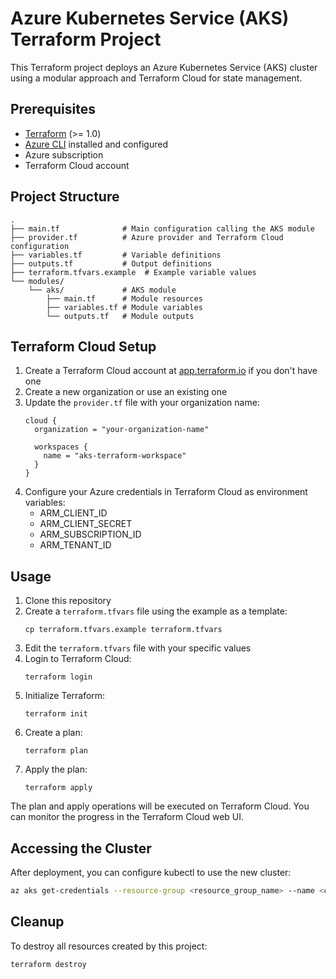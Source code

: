 # Azure Kubernetes Service (AKS) Terraform Project

This Terraform project deploys an Azure Kubernetes Service (AKS) cluster using a modular approach and Terraform Cloud for state management.

## Prerequisites

- [Terraform](https://www.terraform.io/downloads.html) (>= 1.0)
- [Azure CLI](https://docs.microsoft.com/en-us/cli/azure/install-azure-cli) installed and configured
- Azure subscription
- Terraform Cloud account

## Project Structure

```
.
├── main.tf              # Main configuration calling the AKS module
├── provider.tf          # Azure provider and Terraform Cloud configuration
├── variables.tf         # Variable definitions
├── outputs.tf           # Output definitions
├── terraform.tfvars.example  # Example variable values
└── modules/
    └── aks/             # AKS module
        ├── main.tf      # Module resources
        ├── variables.tf # Module variables
        └── outputs.tf   # Module outputs
```

## Terraform Cloud Setup

1. Create a Terraform Cloud account at [app.terraform.io](https://app.terraform.io/) if you don't have one
2. Create a new organization or use an existing one
3. Update the `provider.tf` file with your organization name:
   ```hcl
   cloud {
     organization = "your-organization-name"
     
     workspaces {
       name = "aks-terraform-workspace"
     }
   }
   ```
4. Configure your Azure credentials in Terraform Cloud as environment variables:
   - ARM_CLIENT_ID
   - ARM_CLIENT_SECRET
   - ARM_SUBSCRIPTION_ID
   - ARM_TENANT_ID

## Usage

1. Clone this repository
2. Create a `terraform.tfvars` file using the example as a template:
   ```
   cp terraform.tfvars.example terraform.tfvars
   ```
3. Edit the `terraform.tfvars` file with your specific values
4. Login to Terraform Cloud:
   ```
   terraform login
   ```
5. Initialize Terraform:
   ```
   terraform init
   ```
6. Create a plan:
   ```
   terraform plan
   ```
7. Apply the plan:
   ```
   terraform apply
   ```

The plan and apply operations will be executed on Terraform Cloud. You can monitor the progress in the Terraform Cloud web UI.

## Accessing the Cluster

After deployment, you can configure kubectl to use the new cluster:

```bash
az aks get-credentials --resource-group <resource_group_name> --name <cluster_name>
```

## Cleanup

To destroy all resources created by this project:

```bash
terraform destroy
```